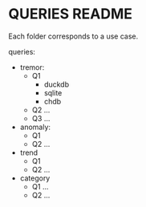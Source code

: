 # QUERIES README 

Each folder corresponds to a use case. 

queries:
- tremor:
  - Q1
    - duckdb
    - sqlite
    - chdb
   - Q2 ...
   - Q3 ...
- anomaly:
  - Q1
  - Q2 ...
- trend
  - Q1
  - Q2 ...
- category
  - Q1 ...
  - Q2 ...

    
